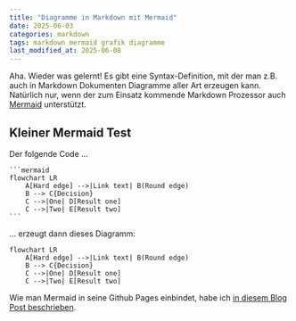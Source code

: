 ```yaml
---
title: "Diagramme in Markdown mit Mermaid"
date: 2025-06-03
categories: markdown
tags: markdown mermaid grafik diagramme
last_modified_at: 2025-06-08
---
```


Aha. Wieder was gelernt! Es gibt eine Syntax-Definition, mit der man z.B. auch in Markdown Dokumenten Diagramme aller Art erzeugen kann. Natürlich nur, wenn der zum Einsatz kommende Markdown Prozessor auch [Mermaid](https://mermaid.js.org) unterstützt.

## Kleiner Mermaid Test

Der folgende Code ...

````
```mermaid
flowchart LR
    A[Hard edge] -->|Link text| B(Round edge)
    B --> C{Decision}
    C -->|One| D[Result one]
    C -->|Two| E[Result two]
```
````

... erzeugt dann dieses Diagramm:

```mermaid
flowchart LR
    A[Hard edge] -->|Link text| B(Round edge)
    B --> C{Decision}
    C -->|One| D[Result one]
    C -->|Two| E[Result two]
```

Wie man Mermaid in seine Github Pages einbindet, habe ich [in diesem Blog Post beschrieben](https://metawops.github.io/github%20pages/Mermaid-einbinden/).